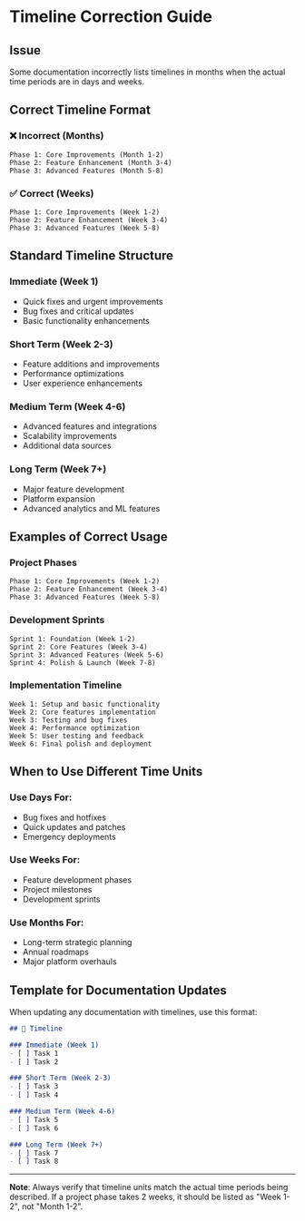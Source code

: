 # Timeline Correction Guide

## Issue
Some documentation incorrectly lists timelines in months when the actual time periods are in days and weeks.

## Correct Timeline Format

### ❌ Incorrect (Months)
```
Phase 1: Core Improvements (Month 1-2)
Phase 2: Feature Enhancement (Month 3-4)  
Phase 3: Advanced Features (Month 5-8)
```

### ✅ Correct (Weeks)
```
Phase 1: Core Improvements (Week 1-2)
Phase 2: Feature Enhancement (Week 3-4)
Phase 3: Advanced Features (Week 5-8)
```

## Standard Timeline Structure

### Immediate (Week 1)
- Quick fixes and urgent improvements
- Bug fixes and critical updates
- Basic functionality enhancements

### Short Term (Week 2-3)
- Feature additions and improvements
- Performance optimizations
- User experience enhancements

### Medium Term (Week 4-6)
- Advanced features and integrations
- Scalability improvements
- Additional data sources

### Long Term (Week 7+)
- Major feature development
- Platform expansion
- Advanced analytics and ML features

## Examples of Correct Usage

### Project Phases
```
Phase 1: Core Improvements (Week 1-2)
Phase 2: Feature Enhancement (Week 3-4)  
Phase 3: Advanced Features (Week 5-8)
```

### Development Sprints
```
Sprint 1: Foundation (Week 1-2)
Sprint 2: Core Features (Week 3-4)
Sprint 3: Advanced Features (Week 5-6)
Sprint 4: Polish & Launch (Week 7-8)
```

### Implementation Timeline
```
Week 1: Setup and basic functionality
Week 2: Core features implementation
Week 3: Testing and bug fixes
Week 4: Performance optimization
Week 5: User testing and feedback
Week 6: Final polish and deployment
```

## When to Use Different Time Units

### Use Days For:
- Bug fixes and hotfixes
- Quick updates and patches
- Emergency deployments

### Use Weeks For:
- Feature development phases
- Project milestones
- Development sprints

### Use Months For:
- Long-term strategic planning
- Annual roadmaps
- Major platform overhauls

## Template for Documentation Updates

When updating any documentation with timelines, use this format:

```markdown
## 🎯 Timeline

### Immediate (Week 1)
- [ ] Task 1
- [ ] Task 2

### Short Term (Week 2-3)  
- [ ] Task 3
- [ ] Task 4

### Medium Term (Week 4-6)
- [ ] Task 5
- [ ] Task 6

### Long Term (Week 7+)
- [ ] Task 7
- [ ] Task 8
```

---

**Note**: Always verify that timeline units match the actual time periods being described. If a project phase takes 2 weeks, it should be listed as "Week 1-2", not "Month 1-2". 